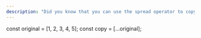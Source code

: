 ```yaml
---
description: "Did you know that you can use the spread operator to copy an array in #JavaScript?"
---
```

const original = [1, 2, 3, 4, 5];
const copy = [...original];
